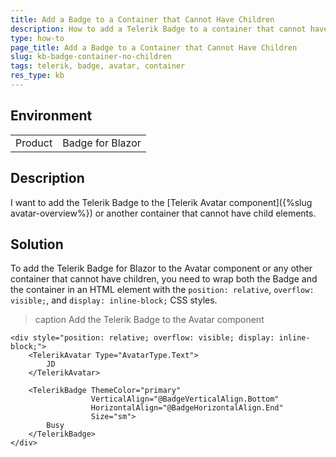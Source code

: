 ```yaml
---
title: Add a Badge to a Container that Cannot Have Children
description: How to add a Telerik Badge to a container that cannot have children.
type: how-to
page_title: Add a Badge to a Container that Cannot Have Children
slug: kb-badge-container-no-children
tags: telerik, badge, avatar, container
res_type: kb
---
```


## Environment

<table>
    <tbody>
        <tr>
            <td>Product</td>
            <td>
                Badge for Blazor
            </td>
        </tr>
    </tbody>
</table>


## Description

I want to add the Telerik Badge to the [Telerik Avatar component]({%slug avatar-overview%}) or another container that cannot have child elements.

## Solution

To add the Telerik Badge for Blazor to the Avatar component or any other container that cannot have children, you need to wrap both the Badge and the container in an HTML element with the `position: relative`, `overflow: visible;`, and `display: inline-block;` CSS styles.

>caption Add the Telerik Badge to the Avatar component

````CSHTML
<div style="position: relative; overflow: visible; display: inline-block;">
    <TelerikAvatar Type="AvatarType.Text">
        JD
    </TelerikAvatar>

    <TelerikBadge ThemeColor="primary"
                  VerticalAlign="@BadgeVerticalAlign.Bottom"
                  HorizontalAlign="@BadgeHorizontalAlign.End"
                  Size="sm">
        Busy
    </TelerikBadge>
</div>
````
